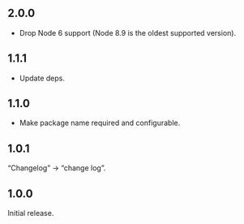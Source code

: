 ## 2.0.0

- Drop Node 6 support (Node 8.9 is the oldest supported version).

## 1.1.1

- Update deps.

## 1.1.0

- Make package name required and configurable.

## 1.0.1

“Changelog” → “change log”.

## 1.0.0

Initial release.
